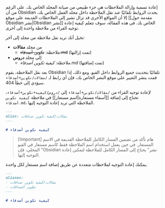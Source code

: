 إعادة تسمية وإزالة الملاحظات هي جزء طبيعي من صيانة المجلد الخاص بك. على الرغم من أن Obsidian يحدث الروابط تلقائيًا عند نقل الملاحظة داخل مجلد العمل الخاص بك، إلا أن المواقع الأخرى قد تزال تشير إلى الملاحظات القديمة على موقع [[مقدمة حول Obsidian نشر|Obsidian نشر]] الخاص بك. في هذه المقالة، سوف تتعلم كيفية إعادة توجيه القراء من ملاحظة واحدة إلى أخرى.

تخيل أنك تريد نقل ملاحظة من مجلد إلى آخر:

- من مجلد **مقالات**
	- ملاحظة: ~~تكوين أصدقاء.md~~ (تمت إزالتها)
- إلى مجلد **دروس**
	- ملاحظة: _كيفية تكوين أصدقاء.md_ (تمت إضافتها)

بعد نقل الملاحظة، يقوم Obsidian تلقائيًا بتحديث جميع الروابط داخل القبو. ومع ذلك، إذا قمت بنشر التغيير على موقع النشر الخاص بك، فإن أي رابط لـ `/مقالات/تكوين+أصدقاء` سيؤدي إلى خطأ 404.

لإعادة توجيه القراء من `/مقالات/تكوين+أصدقاء` إلى `/دروس/كيفية+تكوين+أصدقاء`، تحتاج إلى إضافة [[أسماء مستعارة|اسم مستعار]] في ملاحظة `كيفية تكوين أصدقاء.md`، الملاحظة التي تريد إعادة التوجيه إليها.

```md
---
alias: مقالات/كيفية تكوين صداقات
---

# كيفية تكوين أصدقاء
```

> [!important] هام
> تأكد من تضمين المسار الكامل للملاحظة القديمة في الاسم المستعار. في حين يعمل استخدام اسم الملاحظة فقط كاسم مستعار في القبو المحلي، فإن "Obsidian نشر" يحتاج إلى المسار الكامل للملاحظة لتمكين إعادة التوجيه إليها.

يمكنك إعادة التوجيه لملاحظات متعددة عن طريق إضافة اسم مستعار لكل واحدة.

```md
---
aliases: 
- مقالات/كيفية تكوين صداقات
- تطوير الصداقات
---

# كيفية تكوين أصدقاء
```
